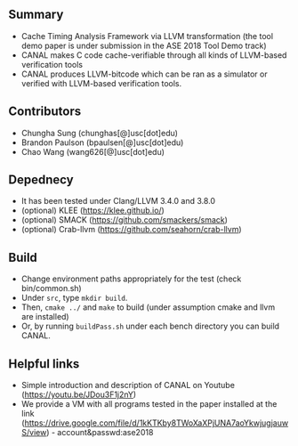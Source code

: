 ## Summary
 - Cache Timing Analysis Framework via LLVM transformation (the tool demo paper is under submission in the ASE 2018 Tool Demo track)
 - CANAL makes C code cache-verifiable through all kinds of LLVM-based verification tools
 - CANAL produces LLVM-bitcode which can be ran as a simulator or verified with LLVM-based verification tools.


## Contributors
 - Chungha Sung (chunghas[@]usc[dot]edu)
 - Brandon Paulson (bpaulsen[@]usc[dot]edu)
 - Chao Wang (wang626[@]usc[dot]edu)


## Depednecy
 - It has been tested under Clang/LLVM 3.4.0 and 3.8.0
 - (optional) KLEE (https://klee.github.io/)
 - (optional) SMACK (https://github.com/smackers/smack)
 - (optional) Crab-llvm (https://github.com/seahorn/crab-llvm)

## Build
 - Change environment paths appropriately for the test (check bin/common.sh)
 - Under ``src``, type ``mkdir build``.
 - Then, ``cmake ../`` and ``make`` to build (under assumption cmake and llvm are installed)
 - Or, by running ``buildPass.sh`` under each bench directory you can build CANAL.

## Helpful links
 - Simple introduction and description of CANAL on Youtube (https://youtu.be/JDou3F1j2nY)
 - We provide a VM with all programs tested in the paper installed at the link (https://drive.google.com/file/d/1kKTKby8TWoXaXPjUNA7aoYkwjugjauwS/view) - account&passwd:ase2018
